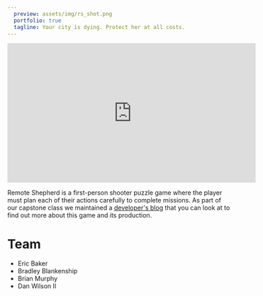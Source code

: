 ```yaml
---
  preview: assets/img/rs_shot.png
  portfolio: true
  tagline: Your city is dying. Protect her at all costs.
---
```


<iframe class="center-block" width="560" height="315" src="https://www.youtube.com/embed/BILZfwTul-M" frameborder="0" allow="accelerometer; autoplay; encrypted-media; gyroscope; picture-in-picture" allowfullscreen></iframe>

Remote Shepherd is a first-person shooter puzzle game where the player must plan each of their actions carefully to complete missions. As part of our capstone class we maintained a [developer's blog](http://remote-shepherd.blogspot.com/) that you can look at to find out more about this game and its production.

# Team

-   Eric Baker
-   Bradley Blankenship
-   Brian Murphy
-   Dan Wilson II
